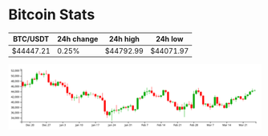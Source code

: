 # Bitcoin Stats

BTC/USDT|24h change|24h high|24h low|
|---|---|---|---|
|$44447.21|0.25%|$44792.99|$44071.97|

<img src="./chart.svg">
